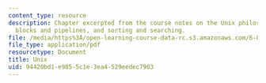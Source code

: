 ```yaml
---
content_type: resource
description: Chapter excerpted from the course notes on the Unix philosophy, building
  blocks and pipelines, and sorting and searching.
file: /media/https%3A/open-learning-course-data-rc.s3.amazonaws.com/6-055j-the-art-of-approximation-in-science-and-engineering-spring-2008/94420bd1e9855c1e3ea4529eedec7903_feb15.pdf
file_type: application/pdf
resourcetype: Document
title: Unix
uid: 94420bd1-e985-5c1e-3ea4-529eedec7903
---
```

